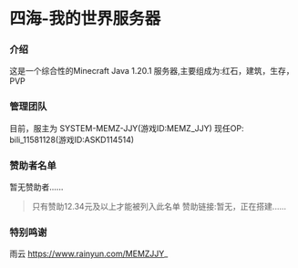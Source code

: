 # 四海-我的世界服务器
### 介绍
这是一个综合性的Minecraft Java 1.20.1 服务器,主要组成为:红石，建筑，生存，PVP
### 管理团队
目前，服主为 SYSTEM-MEMZ-JJY(游戏ID:MEMZ_JJY)
现任OP:
bili_11581128(游戏ID:ASKD114514)
### 赞助者名单
暂无赞助者......
> 只有赞助12.34元及以上才能被列入此名单
> 赞助链接:暂无，正在搭建......
### 特别鸣谢
雨云 https://www.rainyun.com/MEMZJJY_

